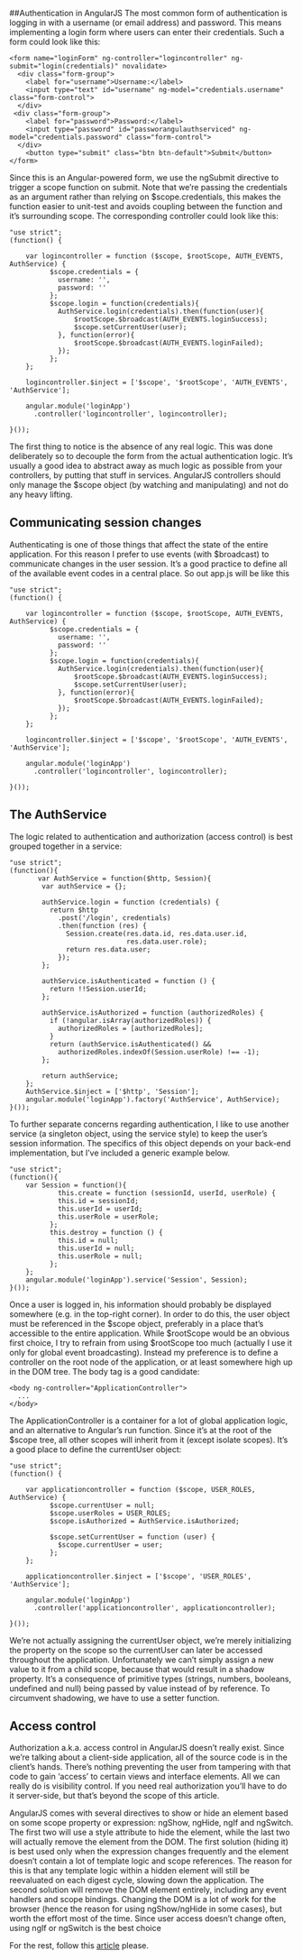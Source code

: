 ##Authentication in AngularJS
The most common form of authentication is logging in with a username (or email address) and password. This means implementing a login form where users can enter their credentials. Such a form could look like this:

```
<form name="loginForm" ng-controller="logincontroller" ng-submit="login(credentials)" novalidate>
  <div class="form-group">
    <label for="username">Username:</label>
    <input type="text" id="username" ng-model="credentials.username" class="form-control">
  </div>
 <div class="form-group">      
    <label for="password">Password:</label>
    <input type="password" id="passworangulauthserviced" ng-model="credentials.password" class="form-control">
  </div>
    <button type="submit" class="btn btn-default">Submit</button>
</form>
```

Since this is an Angular-powered form, we use the ngSubmit directive to trigger a scope function on submit. Note that we’re passing the credentials as an argument rather than relying on $scope.credentials, this makes the function easier to unit-test and avoids coupling between the function and it’s surrounding scope. The corresponding controller could look like this:

```
"use strict";
(function() {
    
    var logincontroller = function ($scope, $rootScope, AUTH_EVENTS, AuthService) {
		  $scope.credentials = {
		    username: '',
		    password: ''
		  };
		  $scope.login = function(credentials){
		  	AuthService.login(credentials).then(function(user){
		  		$rootScope.$broadcast(AUTH_EVENTS.loginSuccess);
		  		$scope.setCurrentUser(user);
		  	}, function(error){
	  		 	$rootScope.$broadcast(AUTH_EVENTS.loginFailed);
		  	});
		  };
    };
    
    logincontroller.$inject = ['$scope', '$rootScope', 'AUTH_EVENTS', 'AuthService'];

    angular.module('loginApp')
      .controller('logincontroller', logincontroller);
    
}());
```

The first thing to notice is the absence of any real logic. This was done deliberately so to decouple the form from the actual authentication logic. It’s usually a good idea to abstract away as much logic as possible from your controllers, by putting that stuff in services. AngularJS controllers should only manage the $scope object (by watching and manipulating) and not do any heavy lifting.

## Communicating session changes
Authenticating is one of those things that affect the state of the entire application. For this reason I prefer to use events (with $broadcast) to communicate changes in the user session. It’s a good practice to define all of the available event codes in a central place.
So out app.js will be like this
```
"use strict";
(function() {
    
    var logincontroller = function ($scope, $rootScope, AUTH_EVENTS, AuthService) {
		  $scope.credentials = {
		    username: '',
		    password: ''
		  };
		  $scope.login = function(credentials){
		  	AuthService.login(credentials).then(function(user){
		  		$rootScope.$broadcast(AUTH_EVENTS.loginSuccess);
		  		$scope.setCurrentUser(user);
		  	}, function(error){
	  		 	$rootScope.$broadcast(AUTH_EVENTS.loginFailed);
		  	});
		  };
    };
    
    logincontroller.$inject = ['$scope', '$rootScope', 'AUTH_EVENTS', 'AuthService'];

    angular.module('loginApp')
      .controller('logincontroller', logincontroller);
    
}());
```
## The AuthService
The logic related to authentication and authorization (access control) is best grouped together in a service:
```
"use strict";
(function(){
       var AuthService = function($http, Session){
        var authService = {};
       
        authService.login = function (credentials) {
          return $http
            .post('/login', credentials)
            .then(function (res) {
              Session.create(res.data.id, res.data.user.id,
                             res.data.user.role);
              return res.data.user;
            });
        };
       
        authService.isAuthenticated = function () {
          return !!Session.userId;
        };
       
        authService.isAuthorized = function (authorizedRoles) {
          if (!angular.isArray(authorizedRoles)) {
            authorizedRoles = [authorizedRoles];
          }
          return (authService.isAuthenticated() &&
            authorizedRoles.indexOf(Session.userRole) !== -1);
        };
       
        return authService;
    };
    AuthService.$inject = ['$http', 'Session'];
    angular.module('loginApp').factory('AuthService', AuthService);
}());
```
To further separate concerns regarding authentication, I like to use another service (a singleton object, using the service style) to keep the user’s session information. The specifics of this object depends on your back-end implementation, but I’ve included a generic example below.
```
"use strict";
(function(){
    var Session = function(){
            this.create = function (sessionId, userId, userRole) {
            this.id = sessionId;
            this.userId = userId;
            this.userRole = userRole;
          };
          this.destroy = function () {
            this.id = null;
            this.userId = null;
            this.userRole = null;
          };
    };
    angular.module('loginApp').service('Session', Session);
}());
```
Once a user is logged in, his information should probably be displayed somewhere (e.g. in the top-right corner). In order to do this, the user object must be referenced in the $scope object, preferably in a place that’s accessible to the entire application. While $rootScope would be an obvious first choice, I try to refrain from using $rootScope too much (actually I use it only for global event broadcasting). Instead my preference is to define a controller on the root node of the application, or at least somewhere high up in the DOM tree. The body tag is a good candidate:
```
<body ng-controller="ApplicationController">
  ...
</body>
```
The ApplicationController is a container for a lot of global application logic, and an alternative to Angular’s run function. Since it’s at the root of the $scope tree, all other scopes will inherit from it (except isolate scopes). It’s a good place to define the currentUser object:
```
"use strict";
(function() {
    
    var applicationcontroller = function ($scope, USER_ROLES, AuthService) {
		  $scope.currentUser = null;
		  $scope.userRoles = USER_ROLES;
		  $scope.isAuthorized = AuthService.isAuthorized;
		 
		  $scope.setCurrentUser = function (user) {
		    $scope.currentUser = user;
		  };
    };
    
    applicationcontroller.$inject = ['$scope', 'USER_ROLES', 'AuthService'];

    angular.module('loginApp')
      .controller('applicationcontroller', applicationcontroller);
    
}());
```
We’re not actually assigning the currentUser object, we’re merely initializing the property on the scope so the currentUser can later be accessed throughout the application. Unfortunately we can’t simply assign a new value to it from a child scope, because that would result in a shadow property. It’s a consequence of primitive types (strings, numbers, booleans, undefined and null) being passed by value instead of by reference. To circumvent shadowing, we have to use a setter function.

## Access control
Authorization a.k.a. access control in AngularJS doesn’t really exist. Since we’re talking about a client-side application, all of the source code is in the client’s hands. There’s nothing preventing the user from tampering with that code to gain ‘access’ to certain views and interface elements. All we can really do is visibility control. If you need real authorization you’ll have to do it server-side, but that’s beyond the scope of this article.

AngularJS comes with several directives to show or hide an element based on some scope property or expression: ngShow, ngHide, ngIf and ngSwitch. The first two will use a style attribute to hide the element, while the last two will actually remove the element from the DOM.
The first solution (hiding it) is best used only when the expression changes frequently and the element doesn’t contain a lot of template logic and scope references. The reason for this is that any template logic within a hidden element will still be reevaluated on each digest cycle, slowing down the application. The second solution will remove the DOM element entirely, including any event handlers and scope bindings. Changing the DOM is a lot of work for the browser (hence the reason for using ngShow/ngHide in some cases), but worth the effort most of the time. Since user access doesn’t change often, using ngIf or ngSwitch is the best choice

For the rest, follow this [article](https://medium.com/opinionated-angularjs/techniques-for-authentication-in-angularjs-applications-7bbf0346acec#.y9lqbyk2z) please.
